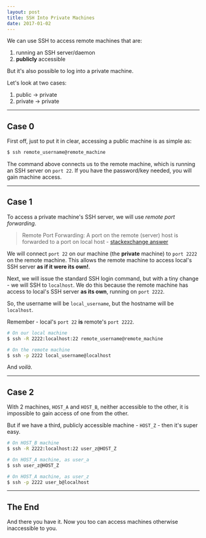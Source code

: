 ```yaml
---
layout: post
title: SSH Into Private Machines
date: 2017-01-02
---
```


We can use SSH to access remote machines that are:

1. running an SSH server/daemon
2. **publicly** accessible

But it's also possible to log into a private machine.

Let's look at two cases:

1. public -> private
2. private -> private

<!-- preview -->

---

## Case 0

First off, just to put it in clear, accessing a public machine is as simple as:

```sh
$ ssh remote_username@remote_machine
```

The command above connects us to the remote machine, which is running an SSH server on `port 22`.
If you have the password/key needed, you will gain machine access.

---

## Case 1

To access a private machine's SSH server, we will use _remote port forwarding_.

> Remote Port Forwarding: A port on the remote (server) host is forwarded to a port on local host - [stackexchange answer]

We will connect `port 22` on our machine (the **private** machine) to `port 2222` on the remote machine.
This allows the remote machine to access local's SSH server **as if it were its own!**.

Next, we will issue the standard SSH login command, but with a tiny change - we will SSH to `localhost`.
We do this because the remote machine has access to local's SSH server **as its own**, running on `port 2222`.

So, the username will be `local_username`, but the hostname will be `localhost`.

Remember - local's `port 22` **is** remote's `port 2222`.

```sh
# On our local machine
$ ssh -R 2222:localhost:22 remote_username@remote_machine

# On the remote machine
$ ssh -p 2222 local_username@localhost
```

And _voilà_.

---

## Case 2

With 2 machines, `HOST_A` and `HOST_B`, neither accessible to the other, it is impossible to gain access of one from the other.

But if we have a third, publicly accessible machine - `HOST_Z` - then it's super easy.

```sh
# On HOST_B machine
$ ssh -R 2222:localhost:22 user_z@HOST_Z

# On HOST_A machine, as user_a
$ ssh user_z@HOST_Z

# On HOST_A machine, as user_z
$ ssh -p 2222 user_b@localhost
```

---

## The End

And there you have it.
Now you too can access machines otherwise inaccessible to you.

[stackexchange answer]: http://unix.stackexchange.com/a/118650/73879/
